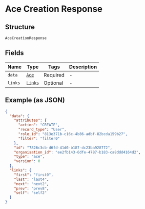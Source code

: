 
# Ace Creation Response

## Structure

`AceCreationResponse`

## Fields

| Name | Type | Tags | Description |
|  --- | --- | --- | --- |
| `data` | [`Ace`](../../doc/models/ace.md) | Required | - |
| `links` | [`Links`](../../doc/models/links.md) | Optional | - |

## Example (as JSON)

```json
{
  "data": {
    "attributes": {
      "action": "CREATE",
      "record_type": "User",
      "role_id": "813e371b-c16c-4b86-adbf-82bcda159b27",
      "filter": "filter0"
    },
    "id": "7826c3cb-d6fd-41d0-b187-dc23ba928772",
    "organisation_id": "ee2fb143-6dfe-4787-b183-ca8ddd4164d2",
    "type": "ace",
    "version": 0
  },
  "links": {
    "first": "first0",
    "last": "last4",
    "next": "next2",
    "prev": "prev8",
    "self": "self2"
  }
}
```

